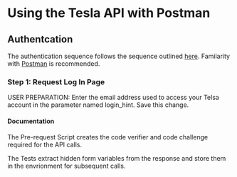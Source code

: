 # Using the Tesla API with Postman

## Authentcation
The authentication sequence follows the sequence outlined [here](https://tesla-api.timdorr.com/api-basics/authentication).  Familarity with [Postman](https://www.postman.com/) is recommended.

### Step 1: Request Log In Page

USER PREPARATION: Enter the email address used to access your Telsa account in the parameter named login_hint.  Save this change.

#### Documentation

The Pre-request Script creates the code verifier and code challenge required for the API calls.

The Tests extract hidden form variables from the response and store them in the envrionment for subsequent calls.
 
